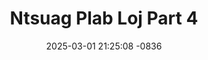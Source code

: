---
layout: movie-video-data
date: 2025-03-01 21:25:08 -0836
categories: movie

# Site Attributes
title: "Ntsuag Plab Loj Part 4"
permalink: "/movie/Ntsuag_Plab_Loj_Part_4"

# Movie Attributes
synopsis: ""
producer: "World Video Promotions"
director: "Tong Pao"
writer: "Tong Pao, Bla Tong Vang"
video_link: "https://youtu.be/y_hcqdlq73w?si=ON-OOAmxvAHgAn4I"
genre: "Drama"
year: "1996"
release_type: "VHS"
storage: "Center for Hmong Studies"
thumbnail: "/assets/images/movie_thumbnails/Ntsuag Plab Loj Part 4.jpeg"
publishing_company: "World Video Promotions"

# Sequels + Parts
base_movie: "Ntsuag Plab Loj Part 2"
total_parts: 2
sequel: ""

# Movie Cast
cast:
- name: "Thongneng Vang"
- name: "Sheng Kue"
- name: "Phaj Vaj"
- name: "Xai Hang"
---